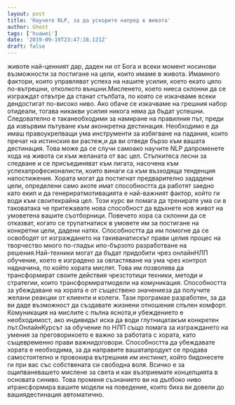 ```yaml
---
layout: post
title: 'Научете NLP, за да ускорите напред в живота'
author: Ghost
tags: ['huawei']
date: '2019-09-19T23:47:38.121Z'
draft: false
---
```


животе най-ценният дар, даден ни от Бога и всеки момент носинови възможности за постигане на цели, които имаме в живота. Имамного фактори, които управляват успеха на нашите усилия, което екато цяло по-вътрешни, отколкото външни.Мисленето, което ниеса склонни да се изграждат отвътре да станат стълбата, по която се изкачваме всеки дендостигат по-високо ниво. Ако обаче се изкачваме на грешния набор отидеали, тогава никакви усилия никога няма да бъдат успешни. Следователно е таканеобходими за намиране на правилния път, преди да извървим пътуване към aконкретна дестинация. Необходимо е да имаш правоукрепващи ума инструменти за избягване на падания, които пречат на истинския ви растеж,и да ви отведе бързо към вашата дестинация. Това може да се случи самоако научите NLP дапроменете хода на живота си към желаната от вас цел. Стъпкитеса лесни за следване и се присъединяват към лигата, насочена към успехапрофесионалисти, които винаги са към възходяща тенденция напостижения. Хората могат да постигнат предварително зададени цели, определени само акоте имат способността да работят заедно като екип и да генериратмотивацията е най-важният фактор, който ги води към своитекрайна цел. Този курс ви помага да тренирате ума си в таковатака че притежавате нова способност да вдъхнете нов живот на умоветена вашите съотборници. Повечето хора са склонни да се отказват, когато се трупатнатиск в умовете им за постигане на конкретни цели, дадени натях. Способността да им помогне да се освободят от изграждането на такиванатискът прави целия процес на творчество много по-гладък ипо-бързото разработване на решения.Най-техники могат да бъдат придобити чрез онлайнНЛП обучение, което е изградено за овластяване на ума чрез контрол надначина, по който хората мислят. Това им позволява да трансформират своите действия чрезстотици техники, методи и стратегии, които трансформиратмодели на комуникация. Способността за убеждаване на хората е от съществено значениеза да получите желани реакции от клиенти и колеги. Тази програмае разработен, за да ви даде възможност да създавате жизнени отношения спълен комфорт. Комуникация на мислите с пълна яснота,и убеждението е необходимост, ако индивидът иска да води глутницатакъм конкретен път.ОнлайнКурсът за обучение по НЛП също помага за изграждането на умения за преговорикоето е важно за работата с хората, като същевременно прави важнидоговори. Способността да убеждавате хората е необходима, за да направите вашатапродукт се продава самостоятелно и провокира вътрешния им инстинкт, който бидонесете ги при вас със собствената си свободна воля. Всичко е за ощипваневашето мислене за света и как възприемате концепцията в основата синиво. Това променя съзнанието ви на дълбоко ниво итрансформира вашите модели на поведение, които биха ви довели до вашиядестинация автоматично.
